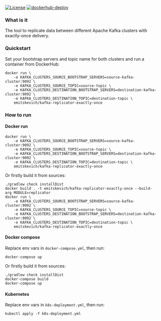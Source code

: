 [![License](https://img.shields.io/badge/License-Apache%202.0-blue.svg)](https://opensource.org/licenses/Apache-2.0)
[![dockerhub-deploy](https://github.com/emitskevich/kafka-replicator-exactly-once/workflows/dockerhub-deploy/badge.svg)](https://github.com/emitskevich/kafka-replicator-exactly-once/actions/workflows/dockerhub-deploy.yml)

### What is it
The tool to replicate data between different Apache Kafka clusters with exactly-once delivery.

### Quickstart
Set your bootstrap servers and topic name for both clusters and run a container from DockerHub:
```
docker run \
    -e KAFKA_CLUSTERS_SOURCE_BOOTSTRAP_SERVERS=source-kafka-cluster:9092 \
    -e KAFKA_CLUSTERS_SOURCE_TOPIC=source-topic \
    -e KAFKA_CLUSTERS_DESTINATION_BOOTSTRAP_SERVERS=destination-kafka-cluster:9092 \
    -e KAFKA_CLUSTERS_DESTINATION_TOPIC=destination-topic \
    emitskevich/kafka-replicator-exactly-once
```

### How to run
#### Docker run
```
docker run \
    -e KAFKA_CLUSTERS_SOURCE_BOOTSTRAP_SERVERS=source-kafka-cluster:9092 \
    -e KAFKA_CLUSTERS_SOURCE_TOPIC=source-topic \
    -e KAFKA_CLUSTERS_DESTINATION_BOOTSTRAP_SERVERS=destination-kafka-cluster:9092 \
    -e KAFKA_CLUSTERS_DESTINATION_TOPIC=destination-topic \
    emitskevich/kafka-replicator-exactly-once
```
Or firstly build it from sources:
```
./gradlew check installDist
docker build . -t emitskevich/kafka-replicator-exactly-once --build-arg MODULE=replicator
docker run \
    -e KAFKA_CLUSTERS_SOURCE_BOOTSTRAP_SERVERS=source-kafka-cluster:9092 \
    -e KAFKA_CLUSTERS_SOURCE_TOPIC=source-topic \
    -e KAFKA_CLUSTERS_DESTINATION_BOOTSTRAP_SERVERS=destination-kafka-cluster:9092 \
    -e KAFKA_CLUSTERS_DESTINATION_TOPIC=destination-topic \
    emitskevich/kafka-replicator-exactly-once
```

#### Docker compose
Replace env vars in `docker-compose.yml`, then run:
```
docker-compose up
```
Or firstly build it from sources:
```
./gradlew check installDist
docker-compose build
docker-compose up
```

#### Kubernetes
Replace env vars in `k8s-deployment.yml`, then run:
```
kubectl apply -f k8s-deployment.yml
```
